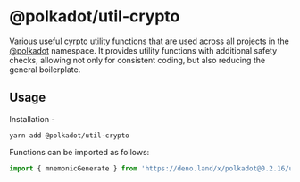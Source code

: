 # @polkadot/util-crypto

Various useful cyrpto utility functions that are used across all projects in the [@polkadot](https://polkadot.js.org) namespace. It provides utility functions with additional safety checks, allowing not only for consistent coding, but also reducing the general boilerplate.

## Usage

Installation -

```
yarn add @polkadot/util-crypto
```

Functions can be imported as follows:

```js
import { mnemonicGenerate } from 'https://deno.land/x/polkadot@0.2.16/util-crypto/mod.ts';
```
